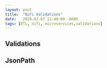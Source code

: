 ```yaml
---
layout: post
title:  "NiFi Validations"
date:   2020-02-07 11:40:00 -0600
tags: [ETL, nifi, microservices,validations]
---
```

## Validations

## JsonPath